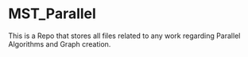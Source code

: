 # MST_Parallel

This is a Repo that stores all files related to any work regarding Parallel Algorithms and Graph creation.